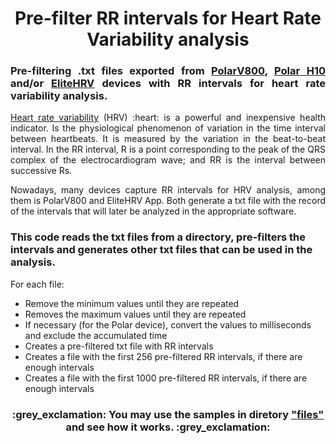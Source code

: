 <h1 align="center">Pre-filter RR intervals for Heart Rate Variability analysis</h1>

<h3 align="justify">Pre-filtering .txt files exported from <a href="https://support.polar.com/en/support/V800">PolarV800</a>, <a href="https://www.polar.com/us-en/products/accessories/h10_heart_rate_sensor">Polar H10</a> and/or <a href="https://elitehrv.com/">EliteHRV</a> devices with RR intervals for heart rate variability analysis.</h3>

<p align="justify"><a href="https://en.wikipedia.org/wiki/Heart_rate_variability">Heart rate variability</a> (HRV) :heart: is a powerful and inexpensive health indicator. Is the physiological phenomenon of variation in the time interval between heartbeats. It is measured by the variation in the beat-to-beat interval. In the RR interval, R is a point corresponding to the peak of the QRS complex of the electrocardiogram wave; and RR is the interval between successive Rs.</p>
<p align="justify">Nowadays, many devices capture RR intervals for HRV analysis, among them is PolarV800 and EliteHRV App. Both generate a txt file with the record of the intervals that will later be analyzed in the appropriate software.</p>
<h3>This code reads the txt files from a directory, pre-filters the intervals and generates other txt files that can be used in the analysis.</h3>
<p>For each file:</p>
<ul>
  <li>Remove the minimum values until they are repeated</li>
	<li>Removes the maximum values until they are repeated</li>
	<li>If necessary (for the Polar device), convert the values to milliseconds and exclude the accumulated time</li>
	<li>Creates a pre-filtered txt file with RR intervals</li>
  <li>Creates a file with the first 256 pre-filtered RR intervals, if there are enough intervals</li>
  <li>Creates a file with the first 1000 pre-filtered RR intervals, if there are enough intervals</li>
</ul>

<h3 align="center">:grey_exclamation: You may use the samples in diretory <a href="https://github.com/edudati/filteringHRV/tree/main/files">"files"</a> and see how it works. :grey_exclamation:</h3>
